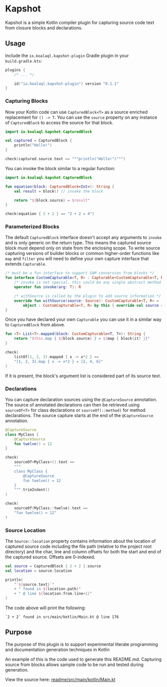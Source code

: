 # Kapshot

Kapshot is a simple Kotlin compiler plugin for capturing
source code text from closure blocks and declarations.

## Usage

Include the `io.koalaql.kapshot-plugin` Gradle plugin in your `build.gradle.kts`:

```kotlin
plugins {
    /* ... */

    id("io.koalaql.kapshot-plugin") version "0.1.1"
}
```

### Capturing Blocks

Now your Kotlin code can use `CapturedBlock<T>` as a source enriched replacement for `() -> T`.
You can use the `source` property on any instance of
`CapturedBlock` to access the source for that block.

```kotlin
import io.koalaql.kapshot.CapturedBlock

val captured = CapturedBlock {
    println("Hello!")
}

check(captured.source.text == """println("Hello!")""")
```

You can invoke the block similar to a regular function:

```kotlin
import io.koalaql.kapshot.CapturedBlock

fun equation(block: CapturedBlock<Int>): String {
    val result = block() // invoke the block

    return "${block.source} = $result"
}

check(equation { 2 + 2 } == "2 + 2 = 4")
```

### Parameterized Blocks

The default `CapturedBlock` interface doesn't accept any
arguments to `invoke` and is only generic on the return type. This
means the captured source block must depend only on state from the
enclosing scope. To write source capturing versions of builder blocks
or common higher-order functions like `map` and `filter` you will
need to define your own capture interface that extends `Capturable`.

```kotlin
/* must be a fun interface to support SAM conversion from blocks */
fun interface CustomCapturable<T, R> : Capturable<CustomCapturable<T, R>> {
    /* invoke is not special. this could be any single abstract method */
    operator fun invoke(arg: T): R

    /* withSource is called by the plugin to add source information */
    override fun withSource(source: Source): CustomCapturable<T, R> =
        object : CustomCapturable<T, R> by this { override val source = source }
}
```

Once you have declared your own `Capturable` you can use it
in a similar way to `CapturedBlock` from above.

```kotlin
fun <T> List<T>.mapped(block: CustomCapturable<T, T>): String {
    return "$this.map { ${block.source} } = ${map { block(it) }}"
}

check(
    listOf(1, 2, 3).mapped { x -> x*2 } ==
    "[1, 2, 3].map { x -> x*2 } = [2, 4, 6]"
)
```

If it is present, the block's argument list is considered part of its source text.

### Declarations

You can capture declaration sources using the `@CaptureSource`
annotation. The source of annotated declarations can then be retrieved using
`sourceOf<T>` for class declarations or `sourceOf(::method)` for method
declarations. The source capture starts at the end of the `@CaptureSource`
annotation.

```kotlin
@CaptureSource
class MyClass {
    @CaptureSource
    fun twelve() = 12
}

check(
    sourceOf<MyClass>().text ==
    """
    class MyClass {
        @CaptureSource
        fun twelve() = 12
    }
    """.trimIndent()
)

check(
    sourceOf(MyClass::twelve).text ==
    "fun twelve() = 12"
)
```

### Source Location

The `Source::location` property
contains information about the location of captured source code
including the file path (relative to the project root directory)
and the char, line and column offsets for both the start
and end of the captured source. Offsets are 0-indexed.

```kotlin
val source = CapturedBlock { 2 + 2 }.source
val location = source.location

println(
    "`${source.text}`"
    + " found in ${location.path}"
    + " @ line ${location.from.line+1}"
)
```

The code above will print the following:

```
`2 + 2` found in src/main/kotlin/Main.kt @ line 176
```

## Purpose

The purpose of this plugin is to support experimental literate
programming and documentation generation techniques in Kotlin

An example of this is the code used to generate this README.md.
Capturing source from blocks allows sample code to be run and
tested during generation.

View the source here: [readme/src/main/kotlin/Main.kt](readme/src/main/kotlin/Main.kt)
